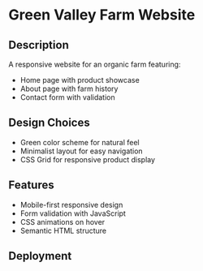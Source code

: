 # Green Valley Farm Website

## Description
A responsive website for an organic farm featuring:
- Home page with product showcase
- About page with farm history
- Contact form with validation

## Design Choices
- Green color scheme for natural feel
- Minimalist layout for easy navigation
- CSS Grid for responsive product display

## Features
- Mobile-first responsive design
- Form validation with JavaScript
- CSS animations on hover
- Semantic HTML structure

## Deployment
